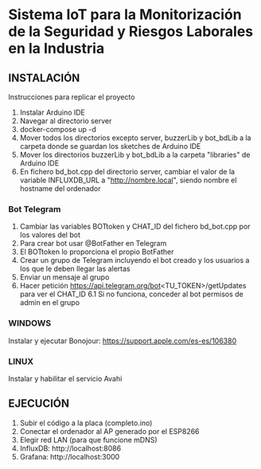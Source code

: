 # Sistema IoT para la Monitorización de la Seguridad y Riesgos Laborales en la Industria
## INSTALACIÓN 
Instrucciones para replicar el proyecto
1. Instalar Arduino IDE
2. Navegar al directorio server
3. docker-compose up -d
4. Mover todos los directorios excepto server, buzzerLib y bot_bdLib a la carpeta donde se guardan los sketches de Arduino IDE
5. Mover los directorios buzzerLib y bot_bdLib a la carpeta "libraries" de Arduino IDE
6. En fichero bd_bot.cpp del directorio server, cambiar el valor de la variable INFLUXDB_URL a  "http://nombre.local", siendo nombre el hostname del ordenador

### Bot Telegram
1. Cambiar las variables BOTtoken y CHAT_ID del fichero bd_bot.cpp por los valores del bot
2. Para crear bot usar @BotFather en Telegram
3. El BOTtoken lo proporciona el propio BotFather
4. Crear un grupo de Telegram incluyendo el bot creado y los usuarios a los que le deben llegar las alertas
5. Enviar un mensaje al grupo
6. Hacer petición https://api.telegram.org/bot<TU_TOKEN>/getUpdates para ver el CHAT_ID
   6.1 Si no funciona, conceder al bot permisos de admin en el grupo

### WINDOWS
Instalar y ejecutar Bonojour: https://support.apple.com/es-es/106380

### LINUX
Instalar y habilitar el servicio Avahi

## EJECUCIÓN 
1. Subir el código a la placa (completo.ino)
2. Conectar el ordenador al AP generado por el ESP8266
3. Elegir red LAN (para que funcione mDNS)
4. InfluxDB: http://localhost:8086
5. Grafana: http://localhost:3000


